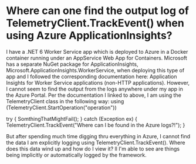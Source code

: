 
# Where can one find the output log of TelemetryClient.TrackEvent() when using Azure ApplicationInsights?

I have a .NET 6 Worker Service app which is deployed to Azure in a Docker container running under an AppService Web App for Containers. Microsoft has a separate NuGet package for ApplicationInsights, Microsoft.ApplicationInsights.WorkerService, when deploying this type of app and I followed the corresponding documentation here: Application Insights for Worker Service applications (non-HTTP applications).
However, I cannot seem to find the output from the logs anywhere under my app in the Azure Portal. Per the documentation I linked to above, I am using the TelemetryClient class in the following way:
using (TelemetryClient.StartOperation<RequestTelemetry>("operation"))

try
{
    SomthingThatMightFail();
}
catch (Exception ex)
{
    TelemetryClient.TrackEvent("Where can I be found in the Azure logs?!");
}

But after spending much time digging thru everything in Azure, I cannot find the data I am explicitly logging using TelemetryClient.TrackEvent(). Where does this data wind up and how do I view it? ll I'm able to see are things being implicitly or automatically logged by the framework.

        